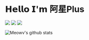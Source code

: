 # 𝗛𝗲𝗹𝗹𝗼 𝗜'𝗺 阿星Plus

[![](https://img.shields.io/badge/-@Meowv-%23181717?style=flat-square&logo=github)](https://github.com/meowv)
[![](https://img.shields.io/website?style=flat-square&up_message=meowv.com&url=https://meowv.com)](https://meowv.com)
[![](https://img.shields.io/website?style=flat-square&up_message=blazor.meowv.com&url=https://blazor.meowv.com)](https://blazor.meowv.com)

![Meowv's github stats](https://github-readme-stats.vercel.app/api?username=Meowv&show_icons=true&title_color=fff&icon_color=79ff97&text_color=9f9f9f&bg_color=151515)
